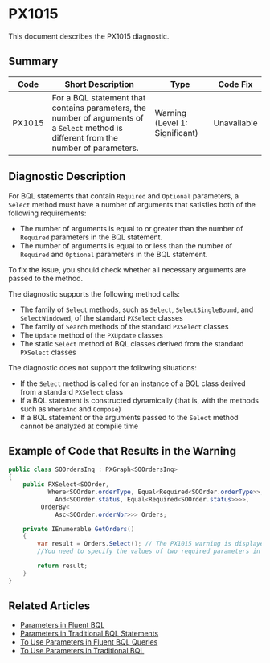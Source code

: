 # PX1015
This document describes the PX1015 diagnostic.

## Summary

| Code   | Short Description                                                                                                                      | Type                           | Code Fix    | 
| ------ | -------------------------------------------------------------------------------------------------------------------------------------- | ------------------------------ | ----------- | 
| PX1015 | For a BQL statement that contains parameters, the number of arguments of a `Select` method is different from the number of parameters. | Warning (Level 1: Significant) | Unavailable | 

## Diagnostic Description
For BQL statements that contain `Required` and `Optional` parameters, a `Select` method must have a number of arguments that satisfies both of the following requirements:
 - The number of arguments is equal to or greater than the number of `Required` parameters in the BQL statement.
 - The number of arguments is equal to or less than the number of `Required` and `Optional` parameters in the BQL statement.

To fix the issue, you should check whether all necessary arguments are passed to the method.

The diagnostic supports the following method calls:

 - The family of `Select` methods, such as `Select`, `SelectSingleBound`, and `SelectWindowed`, of the standard `PXSelect` classes
 - The family of `Search` methods of the standard `PXSelect` classes
 - The `Update` method of the `PXUpdate` classes
 - The static `Select` method of BQL classes derived from the standard `PXSelect` classes

The diagnostic does not support the following situations:

 - If the `Select` method is called for an instance of a BQL class derived from a standard `PXSelect` class
 - If a BQL statement is constructed dynamically (that is, with the methods such as `WhereAnd` and `Compose`)
 - If a BQL statement or the arguments passed to the `Select` method cannot be analyzed at compile time

## Example of Code that Results in the Warning

```C#
public class SOOrdersInq : PXGraph<SOOrdersInq>
{
    public PXSelect<SOOrder,
		   Where<SOOrder.orderType, Equal<Required<SOOrder.orderType>>,
			 And<SOOrder.status, Equal<Required<SOOrder.status>>>>,
		 OrderBy<
			 Asc<SOOrder.orderNbr>>> Orders;

    private IEnumerable GetOrders()
    {
	    var result = Orders.Select(); // The PX1015 warning is displayed for this line.
		//You need to specify the values of two required parameters in the arguments.

	    return result;
    }
}
```

## Related Articles

 - [Parameters in Fluent BQL](https://help.acumatica.com/Help?ScreenId=ShowWiki&pageid=9d56ea11-0768-4f4d-b7ab-1cea724c42cb)
 - [Parameters in Traditional BQL Statements](https://help.acumatica.com/Help?ScreenId=ShowWiki&pageid=546dcc53-3648-4c09-a940-afb5692cdfdf)
 - [To Use Parameters in Fluent BQL Queries](https://help.acumatica.com/Help?ScreenId=ShowWiki&pageid=af596e3e-d343-47cf-9796-419630ca23ee)
 - [To Use Parameters in Traditional BQL](https://help.acumatica.com/Help?ScreenId=ShowWiki&pageid=d54a07cc-67d0-4ccb-8cf2-5be7210fb8ec)